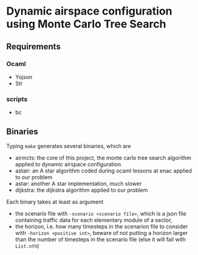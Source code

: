 # Dynamic airspace configuration using Monte Carlo Tree Search

## Requirements
### Ocaml
* Yojson
* Str

### scripts
* bc

## Binaries
Typing `make` generates several binaries, which are
* airmcts: the core of this project, the monte carlo tree search algorithm
  applied to dynamic airspace configuration
* astair: an A star algorithm coded during ocaml lessons at enac applied to
  our problem
* astar: another A star implementation, much slower
* dijkstra: the dijkstra algorithm applied to our problem

Each binary takes at least as argument
* the scenario file with `-scenario <scenario file>`, which is a json file
  containing traffic data for each elementary module of a sector,
* the horizon, i.e. how many timesteps in the scenarion file to consider with
  `-horizon <positive int>`, beware of not putting a horizon larger than the
  number of timesteps in the scenario file (else it will fail with `List.nth`)
